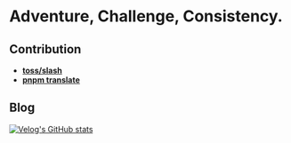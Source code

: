 # Adventure, Challenge, Consistency.

## Contribution
- **[toss/slash](https://github.com/toss/slash)**
- **[pnpm translate](https://pnpm.io/ko/)**

## Blog
[![Velog's GitHub stats](https://velog-readme-stats.vercel.app/api?name=hhhminme)](https://velog.io/@hhhminme)
